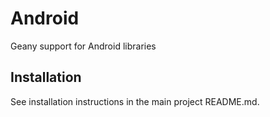 Android
=======

Geany support for Android libraries


Installation
------------

See installation instructions in the main project README.md.
